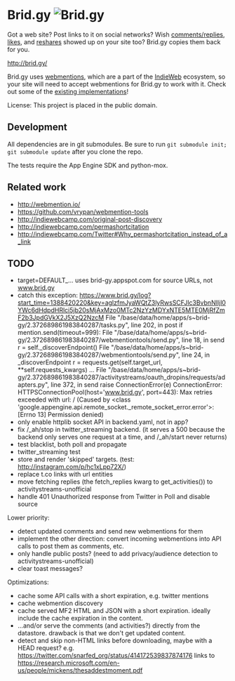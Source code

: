 Brid.gy ![Brid.gy](https://raw.github.com/snarfed/bridgy/master/static/bridgy_logo_128.jpg)
===

Got a web site? Post links to it on social networks? Wish
[comments/replies](http://indiewebcamp.com/comment),
[likes](http://indiewebcamp.com/like), and
[reshares](http://indiewebcamp.com/repost) showed up on your site too? Brid.gy
copies them back for you.

http://brid.gy/

Brid.gy uses [webmentions](http://www.webmention.org/), which are a part of the
[IndieWeb](http://indiewebcamp.com/) ecosystem, so your site will need to accept
webmentions for Brid.gy to work with it. Check out some of the
[existing implementations](http://indiewebcamp.com/webmention#Implementations)!

License: This project is placed in the public domain.


Development
---
All dependencies are in git submodules. Be sure to run
`git submodule init; git submodule update` after you clone the repo.

The tests require the App Engine SDK and python-mox.


Related work
---
* http://webmention.io/
* https://github.com/vrypan/webmention-tools
* http://indiewebcamp.com/original-post-discovery
* http://indiewebcamp.com/permashortcitation
* http://indiewebcamp.com/Twitter#Why_permashortcitation_instead_of_a_link


TODO
---

* target=DEFAULT_... uses brid-gy.appspot.com for source URLs, not www.brid.gy
* catch this exception:
https://www.brid.gy/log?start_time=1388420220&key=aglzfmJyaWQtZ3lyRwsSCFJlc3BvbnNlIjl0YWc6dHdpdHRlci5jb20sMjAxMzo0MTc2NzYzMDYxNTE5MTE0MjRfZmF2b3JpdGVkX2J5XzQ2NzcM
 File "/base/data/home/apps/s~brid-gy/2.372689861983840287/tasks.py", line 202, in post
    if mention.send(timeout=999):
  File "/base/data/home/apps/s~brid-gy/2.372689861983840287/webmentiontools/send.py", line 18, in send
    r = self._discoverEndpoint()
  File "/base/data/home/apps/s~brid-gy/2.372689861983840287/webmentiontools/send.py", line 24, in _discoverEndpoint
    r = requests.get(self.target_url, **self.requests_kwargs)
...
File "/base/data/home/apps/s~brid-gy/2.372689861983840287/activitystreams/oauth_dropins/requests/adapters.py", line 372, in send
    raise ConnectionError(e)
ConnectionError: HTTPSConnectionPool(host='www.brid.gy', port=443): Max retries exceeded with url: / (Caused by <class 'google.appengine.api.remote_socket._remote_socket_error.error'>: [Errno 13] Permission denied)
* only enable httplib socket API in backend.yaml, not in app?
* fix /_ah/stop in twitter_streaming backend. (it serves a 500 because the
  backend only serves one request at a time, and /_ah/start never returns)
* test blacklist, both poll and propagate
* twitter_streaming test
* store and render 'skipped' targets. (test: http://instagram.com/p/hc1xLpp72X/)
* replace t.co links with url entities
* move fetching replies (the fetch_replies kwarg to get_activities()) to
  activitystreams-unofficial
* handle 401 Unauthorized response from Twitter in Poll and disable source

Lower priority:

* detect updated comments and send new webmentions for them
* implement the other direction: convert incoming webmentions into API calls to
  post them as comments, etc.
* only handle public posts? (need to add privacy/audience detection to
  activitystreams-unofficial)
* clear toast messages?

Optimizations:

* cache some API calls with a short expiration, e.g. twitter mentions
* cache webmention discovery
* cache served MF2 HTML and JSON with a short expiration. ideally include the
  cache expiration in the content.
* ...and/or serve the comments (and activities?) directly from the datastore.
  drawback is that we don't get updated content.
* detect and skip non-HTML links before downloading, maybe with a HEAD request?
  e.g. https://twitter.com/snarfed_org/status/414172539837874176 links to
  https://research.microsoft.com/en-us/people/mickens/thesaddestmoment.pdf
